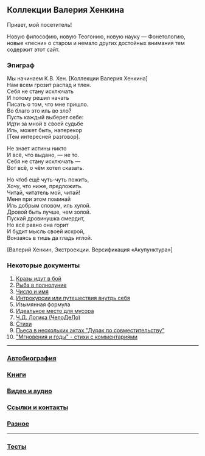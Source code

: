 ﻿## Коллекции Валерия Хенкина

Привет, мой посетитель!

Новую философию, новую  Теогонию, новую науку — Фонетологию, новые  «песни» о старом и
немало других достойных внимания тем содержит этот сайт.

### Эпиграф

Мы начинаем  К.В. Хен. [Коллекции  Валерия  Хенкина]   
Нам всем грозит распад и тлен.   
Себя не стану исключать  
И потому решил начать  
Писать о том, что мне пришло.  
Во благо это иль во зло?   
Пусть каждый выберет себе:   
Идти за мной в своей судьбе   
Иль, может быть, наперекор    
[Тем интересней разговор].   
 
Не знает истины никто   
И всё, что выдано, — не то.   
Себя не стану исключать —   
Вот всё, о чём хотел сказать.  
 
Но чтоб ещё чуть-чуть пожить,   
Хочу, что ниже, предложить.   
Читай, читатель мой, читай!   
Меня при этом поминай   
Иль добрым словом, иль хулой.        
Дровой быть лучше, чем золой.    
Пускай дровинушка смердит,    
Но всё равно она горит   
И будит мысль своей искрой,   
Вонзаясь в тишь да гладь иглой.   
 
[Валерий  Хенкин,  Экстроекции.  Версификация  «Акупунктура»]    


### Некоторые документы
1. [Кразы идут в бой](1-20.md)
2. [Рыба в полнолуние](21-40.md)
3. [Число и имя](41-61.md)
4. [Интрокурсии или путешествия внутрь себя](62-81.md)
5. Изымянная формула
6. [Идеальное место для мусора](180-188.md)
7. [Ч.Д. Логика (ЧелоДеЛо)](189-208.md)
8. [Стихи](99.md)
9. [Пьеса в нескольких актах "Дурак по совместительству"](dups.pdf)
10. ["Мгновения и годы" - стихи с комментариями](Books/11.pdf)

---
### [Автобиография](Bio.md)
### [Книги](Books.md)
### [Видео и аудио](Video.md)
### [Ссылки и контакты](Links.md)
### [Разное](Etc.md)

---
### [Тесты](Test.md)

